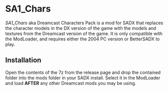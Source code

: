 # SA1_Chars

*SA1_Chars* aka Dreamcast Characters Pack is a mod for SADX that replaces the character models in the DX version of the game with the models and textures from the Dreamcast version of the game. It is only compatible with the ModLoader, and requires either the 2004 PC version or BetterSADX to play. 

## Installation
Open the contents of the 7z from the release page and drop the contained folder into the mods folder in your SADX install. Select it in the ModLoader and load **AFTER** any other Dreamcast mods you may be using.
